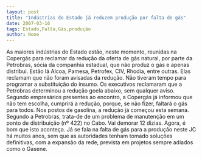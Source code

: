 ```yaml
---
layout: post
title: "Indústrias do Estado já reduzem produção por falta de gás"
date: 2007-03-16
tags: Estado,Falta,Gás,produção
author: None
---
```

As maiores indústrias do Estado estão, neste momento, reunidas na Copergás para reclamar da redução da oferta de gás natural, por parte da Petrobras, sócia da companhia estadual, que não produz o gás e apenas distribui.
Estão lá Alcoa, Pamesa, Petrofex, CIV, Rhodia, entre outras.
Elas reclamam que não foram avisadas da redução. Não tiveram tempo para programar a substituição do insumo.
Os executivos reclamaram que a Petrobras determinou a redução goela abaixo, sem qualquer aviso.
Segundo empresários presentes ao encontro, a Copergás já informou que não tem escolha, cumprirá a redução, porque, se não fizer, faltará o gás para todos.
Nos postos de gasolina, a redução já começou esta semana.
Segundo a Petrobras, trata-de de um problema de manutenção em um ponto de distribuição (nº 422) no Cabo. Vai demorar 12 dizias.
Agora, é bom que isto aconteça. Já se fala na falta de gás para a produção neste JC há muitos anos, sem que as autoridades tenham tomado soluções definitivas, com a expansão da rede, prevista em projetos sempre adiados como o Gasene. 